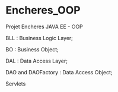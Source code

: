 # Encheres_OOP
Projet Encheres JAVA EE - OOP

BLL : Business Logic Layer;

BO : Business Object;

DAL : Data Access Layer;

DAO and DAOFactory : Data Access Object;

Servlets
